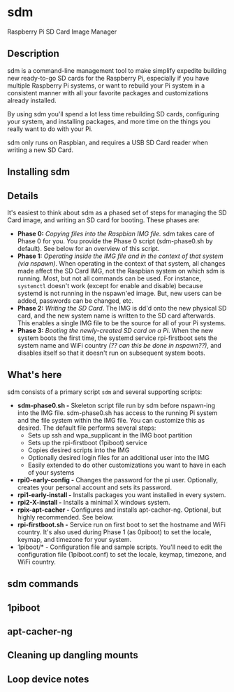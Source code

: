 # sdm
Raspberry Pi SD Card Image Manager

## Description

sdm is a command-line management tool to make simplify expedite building new ready-to-go SD cards for the Raspberry Pi, especially if you have multiple Raspberry Pi systems, or want to rebuild your Pi system in a consistent manner with all your favorite packages and customizations already installed.

By using sdm you'll spend a lot less time rebuilding SD cards, configuring your system, and installing packages, and more time on the things you really want to do with your Pi.

sdm only runs on Raspbian, and requires a USB SD Card reader when writing a new SD Card.

## Installing sdm

## Details

It's easiest to think about sdm as a phased set of steps for managing the SD Card image, and writing an SD card for booting. These phases are:

* **Phase 0:** *Copying files into the Raspbian IMG file.* sdm takes care of Phase 0 for you. You provide the Phase 0 script (sdm-phase0.sh by default). See below for an overview of this script.
* **Phase 1:** *Operating inside the IMG file and in the context of that system (via nspawn)*. When operating in the context of that system, all changes made affect the SD Card IMG, not the Raspbian system on which sdm is running. Most, but not all commands can be used. For instance, `systemctl` doesn't work (except for enable and disable) because systemd is not running in the nspawn'ed image. But, new users can be added, passwords can be changed, etc.
* **Phase 2:** *Writing the SD Card*. The IMG is dd'd onto the new physical SD card, and the new system name is written to the SD card afterwards. This enables a single IMG file to be the source for all of your Pi systems.
* **Phase 3:** *Booting the newly-created SD card on a Pi*. When the new system boots the first time, the systemd service rpi-firstboot sets the system name and WiFi country *(?? can this be done in nspawn??)*, and disables itself so that it doesn't run on subsequent system boots.

## What's here

sdm consists of a primary script `sdm` and several supporting scripts:

* **sdm-phase0.sh -** Skeleton script file run by sdm before nspawn-ing into the IMG file. sdm-phase0.sh has access to the running Pi system and the file system within the IMG file. You can customize this as desired. The default file performs several steps:
    * Sets up ssh and wpa_supplicant in the IMG boot partition
    * Sets up the rpi-firstboot (1piboot) service
    * Copies desired scripts into the IMG
    * Optionally desired login files for an additional user into the IMG
    * Easily extended to do other customizations you want to have in each of your systems
* **rpi0-early-config -** Changes the password for the pi user. Optionally, creates your personal account and sets its password.
* **rpi1-early-install -** Installs packages you want installed in every system.
* **rpi2-X-install -** Installs a minimal X windows system.
* **rpix-apt-cacher -** Configures and installs apt-cacher-ng. Optional, but highly recommended. See below.
* **rpi-firstboot.sh -** Service run on first boot to set the hostname and WiFi country. It's also used during Phase 1 (as 0piboot) to set the locale, keymap, and timezone for your system.
* 1piboot/* - Configuration file and sample scripts. You'll need to edit the configuration file (1piboot.conf) to set the locale, keymap, timezone, and WiFi country.

## sdm commands

## 1piboot

## apt-cacher-ng

## Cleaning up dangling mounts

## Loop device notes

